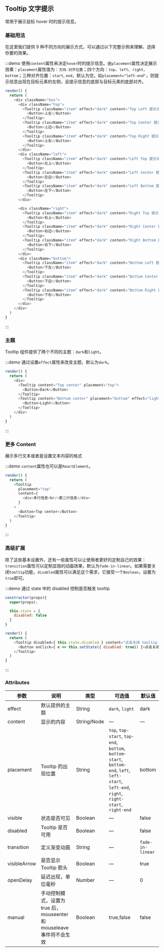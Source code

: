 ## Tooltip 文字提示

常用于展示鼠标 hover 时的提示信息。

### 基础用法

在这里我们提供 9 种不同方向的展示方式，可以通过以下完整示例来理解，选择你要的效果。

:::demo 使用`content`属性来决定`hover`时的提示信息。由`placement`属性决定展示效果：`placement`属性值为：`方向-对齐位置`；四个方向：`top`、`left`、`right`、`bottom`；三种对齐位置：`start`, `end`，默认为空。如`placement="left-end"`，则提示信息出现在目标元素的左侧，且提示信息的底部与目标元素的底部对齐。

```js
render() {
  return (
    <div className="box">
      <div className="top">
        <Tooltip className="item" effect="dark" content="Top Left 提示文字" placement="top-start">
          <Button>上左</Button>
        </Tooltip>
        <Tooltip className="item" effect="dark" content="Top Center 提示文字" placement="top">
          <Button>上边</Button>
        </Tooltip>
        <Tooltip className="item" effect="dark" content="Top Right 提示文字" placement="top-end">
          <Button>上右</Button>
        </Tooltip>
      </div>
      <div className="left">
        <Tooltip className="item" effect="dark" content="Left Top 提示文字" placement="left-start">
          <Button>左上</Button>
        </Tooltip>
        <Tooltip className="item" effect="dark" content="Left Center 提示文字" placement="left">
          <Button>左边</Button>
        </Tooltip>
        <Tooltip className="item" effect="dark" content="Left Bottom 提示文字" placement="left-end">
          <Button>左下</Button>
        </Tooltip>
      </div>

      <div className="right">
        <Tooltip className="item" effect="dark" content="Right Top 提示文字" placement="right-start">
          <Button>右上</Button>
        </Tooltip>
        <Tooltip className="item" effect="dark" content="Right Center 提示文字" placement="right">
          <Button>右边</Button>
        </Tooltip>
        <Tooltip className="item" effect="dark" content="Right Bottom 提示文字" placement="right-end">
          <Button>右下</Button>
        </Tooltip>
      </div>
      <div className="bottom">
        <Tooltip className="item" effect="dark" content="Bottom Left 提示文字" placement="bottom-start">
          <Button>下左</Button>
        </Tooltip>
        <Tooltip className="item" effect="dark" content="Bottom Center 提示文字" placement="bottom">
          <Button>下边</Button>
        </Tooltip>
        <Tooltip className="item" effect="dark" content="Bottom Right 提示文字" placement="bottom-end">
          <Button>下右</Button>
        </Tooltip>
      </div>
    </div>
  )
}
```

:::

### 主题

Tooltip 组件提供了两个不同的主题：`dark`和`light`。

:::demo 通过设置`effect`属性来改变主题，默认为`dark`。

```js
render() {
  return (
    <div>
      <Tooltip content="Top center" placement="top">
        <Button>Dark</Button>
      </Tooltip>
      <Tooltip content="Bottom center" placement="bottom" effect="light">
        <Button>Light</Button>
      </Tooltip>
    </div>
  )
}
```

:::

### 更多 Content

展示多行文本或者是设置文本内容的格式

:::demo `content`属性也可以是`ReactElement`。

```js
render() {
  return (
    <Tooltip
      placement="top"
      content={
        <div>多行信息<br/>第二行信息</div>
      }
    >
      <Button>Top center</Button>
    </Tooltip>
  )
}
```

:::

### 高级扩展

除了这些基本设置外，还有一些属性可以让使用者更好的定制自己的效果：`transition`属性可以定制显隐的动画效果，默认为`fade-in-linear`。如果需要关闭`tooltip`功能，`disabled`属性可以满足这个需求，它接受一个`Boolean`，设置为`true`即可。

:::demo 通过 state 中的 disabled 控制是否触发 tooltip

```js
constructor(props){
  super(props);

  this.state = {
    disabled: false
  }
}

render() {
  return (
    <Tooltip disabled={ this.state.disabled } content="点击关闭 tooltip 功能" placement="bottom" effect="light">
      <Button onClick={ e => this.setState({ disabled: true}) }>点击关闭 tooltip 功能</Button>
    </Tooltip>
  )
}
```

:::

### Attributes

| 参数         | 说明                                                                  | 类型        | 可选值                                                                                                                                       | 默认值           |
| ------------ | --------------------------------------------------------------------- | ----------- | -------------------------------------------------------------------------------------------------------------------------------------------- | ---------------- |
| effect       | 默认提供的主题                                                        | String      | `dark`, `light`                                                                                                                              | dark             |
| content      | 显示的内容                                                            | String/Node | —                                                                                                                                            | —                |
| placement    | Tooltip 的出现位置                                                    | String      | `top`, `top-start`, `top-end`, `bottom`, `bottom-start`, `bottom-end`, `left`, `left-start`, `left-end`, `right`, `right-start`, `right-end` | bottom           |
| visible      | 状态是否可见                                                          | Boolean     | —                                                                                                                                            | false            |
| disabled     | Tooltip 是否可用                                                      | Boolean     | —                                                                                                                                            | false            |
| transition   | 定义渐变动画                                                          | String      | —                                                                                                                                            | `fade-in-linear` |
| visibleArrow | 是否显示 Tooltip 箭头                                                 | Boolean     | —                                                                                                                                            | true             |
| openDelay    | 延迟出现，单位毫秒                                                    | Number      | —                                                                                                                                            | 0                |
| manual       | 手动控制模式，设置为 true 后，mouseenter 和 mouseleave 事件将不会生效 | Boolean     | true,false                                                                                                                                   | false            |
